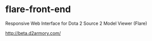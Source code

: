 # flare-front-end
Responsive Web Interface for Dota 2 Source 2 Model Viewer (Flare)

http://beta.d2armory.com/

